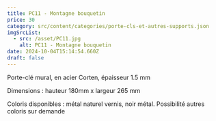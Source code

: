 ```yaml
---
title: PC11 - Montagne bouquetin
price: 30
category: src/content/categories/porte-cls-et-autres-supports.json
imgSrcList:
  - src: /asset/PC11.jpg
    alt: PC11 - Montagne bouquetin
date: 2024-10-04T15:14:54.660Z
draft: false
---
```


Porte-clé mural, en acier Corten, épaisseur 1.5 mm

Dimensions : hauteur 180mm x largeur 265 mm

Coloris disponibles : métal naturel vernis, noir métal. Possibilité autres coloris sur demande
